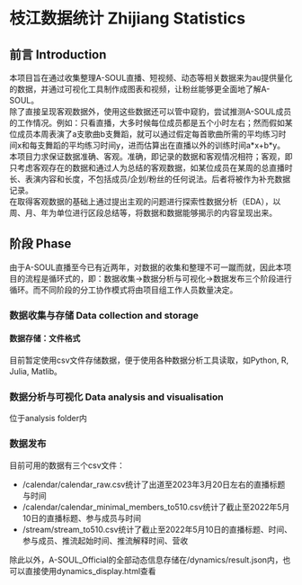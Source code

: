 # 枝江数据统计 Zhijiang Statistics
## 前言 Introduction 
本项目旨在通过收集整理A-SOUL直播、短视频、动态等相关数据来为au提供量化的数据，并通过可视化工具制作成图表和视频，让粉丝能够更全面地了解A-SOUL。  
除了直接呈现客观数据外，使用这些数据还可以管中窥豹，尝试推测A-SOUL成员的工作情况。例如：只看直播，大多时候每位成员都是五个小时左右；然而假如某位成员本周表演了a支歌曲b支舞蹈，就可以通过假定每首歌曲所需的平均练习时间x和每支舞蹈的平均练习时间y，进而估算出在直播以外的训练时间a\*x+b\*y。  
本项目力求保证数据准确、客观。准确，即记录的数据和客观情况相符；客观，即只考虑客观存在的数据和通过人为总结的客观数据，如某位成员在某周的总直播时长、表演内容和长度，不包括成员/企划/粉丝的任何说法。后者将被作为补充数据记录。  
在取得客观数据的基础上通过提出主观的问题进行探索性数据分析（EDA），以周、月、年为单位进行区段总结等，将数据和数据能够揭示的内容呈现出来。
## 阶段 Phase
由于A-SOUL直播至今已有近两年，对数据的收集和整理不可一蹴而就，因此本项目的流程是循环式的，即：数据收集→数据分析与可视化→数据发布三个阶段进行循环。而不同阶段的分工协作模式将由项目组工作人员数量决定。  
### 数据收集与存储 Data collection and storage
#### 数据存储：文件格式
目前暂定使用csv文件存储数据，便于使用各种数据分析工具读取，如Python, R, Julia, Matlib。

### 数据分析与可视化 Data analysis and visualisation
位于analysis folder内
### 数据发布 
目前可用的数据有三个csv文件：
- /calendar/calendar_raw.csv统计了出道至2023年3月20日左右的直播标题与时间  
- /calendar/calendar_minimal_members_to510.csv统计了截止至2022年5月10日的直播标题、参与成员与时间
- /stream/stream_to510.csv统计了截止至2022年5月10日的直播标题、时间、参与成员、推流起始时间、推流解释时间、营收  
  
除此以外，A-SOUL_Official的全部动态信息存储在/dynamics/result.json内，也可以直接使用dynamics_display.html查看


